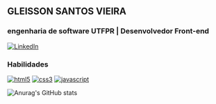 ## GLEISSON SANTOS VIEIRA
### engenharia de software UTFPR | Desenvolvedor Front-end 


[![LinkedIn](https://img.shields.io/badge/LinkedIn-0077B5?style=for-the-badge&logo=linkedin&logoColor=white)](https://www.linkedin.com/in/gleisson-santos-vieira/) 


### Habilidades 


[![html5](https://img.shields.io/badge/HTML5-E34F26?style=for-the-badge&logo=html5&logoColor=white)]() 
[![css3](https://img.shields.io/badge/CSS3-1572B6?style=for-the-badge&logo=css3&logoColor=white)]() 
[![javascript](https://img.shields.io/badge/JavaScript-F7DF1E?style=for-the-badge&logo=javascript&logoColor=black)]()


![Anurag's GitHub stats](https://github-readme-stats.vercel.app/api?username=gleisson-santos-dev&show_icons=true&theme=radical)
